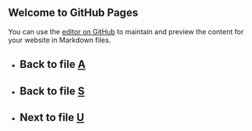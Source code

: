 ## Welcome to GitHub Pages

You can use the [editor on GitHub](https://github.com/samuelbetio/alphabet.file/edit/master/A/B/C/D/E/F/G/H/I/J/K/L/M/N/O/P/Q/R/S/T/README.md) to maintain and preview the content for your website in Markdown files.

- ## **Back** to file [A](../../../../../../../../../../../../../../../../../../../../README.md)

- ## **Back** to file [S](../README.md)
- ## **Next** to file [U](U/)





